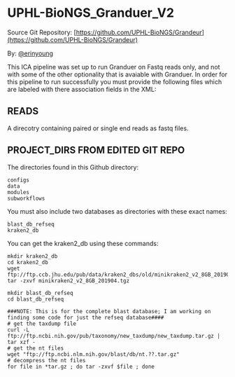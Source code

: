 # UPHL-BioNGS_Granduer_V2
Source Git Repository: [https://github.com/UPHL-BioNGS/Grandeur](https://github.com/UPHL-BioNGS/Grandeur)

By: [@erinyoung](https://github.com/erinyoung)

This ICA pipeline was set up to run Granduer on Fastq reads only, and not with some of the other optionality that is avaiable with Granduer.
In order for this pipeline to run successfully you must provide the following files which are labeled with there association fields in the XML:

## READS
A direcotry containing paired or single end reads as fastq files.

## PROJECT_DIRS FROM EDITED GIT REPO
The directories found in this Github directory:
```
configs
data
modules
subworkflows
```

You must also include two databases as directories with these exact names:
```
blast_db_refseq
kraken2_db
```

You can get the kraken2_db using these commands:
``` 
mkdir kraken2_db
cd kraken2_db
wget ftp://ftp.ccb.jhu.edu/pub/data/kraken2_dbs/old/minikraken2_v2_8GB_201904.tgz
tar -zxvf minikraken2_v2_8GB_201904.tgz 
```

```
mkdir blast_db_refseq
cd blast_db_refseq

###NOTE: This is for the complete blast database; I am working on finding some code for just the refseq database####
# get the taxdump file
curl -L ftp://ftp.ncbi.nih.gov/pub/taxonomy/new_taxdump/new_taxdump.tar.gz | tar xzf -
# get the nt files
wget "ftp://ftp.ncbi.nlm.nih.gov/blast/db/nt.??.tar.gz"
# decompress the nt files
for file in *tar.gz ; do tar -zxvf $file ; done
```



